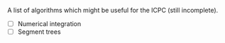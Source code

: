 A list of algorithms which might be useful for the ICPC (still incomplete).

- [ ] Numerical integration
- [ ] Segment trees
